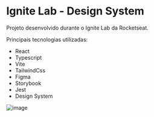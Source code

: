 # Ignite Lab - Design System

Projeto desenvolvido durante o Ignite Lab da Rocketseat.

Principais tecnologias utilizadas:
- React
- Typescript
- Vite
- TailwindCss
- Figma
- Storybook
- Jest
- Design System


![image](https://user-images.githubusercontent.com/87827996/195967031-01a034f0-4ec2-41e9-85bc-9166ccf0e931.png)
